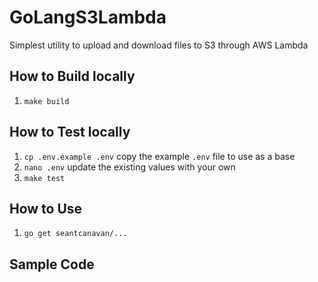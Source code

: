 # GoLangS3Lambda
Simplest utility to upload and download files to S3 through AWS Lambda


## How to Build locally
1. `make build`

## How to Test locally
1. `cp .env.example .env` copy the example `.env` file to use as a base
2. `nano .env` update the existing values with your own
3. `make test`

## How to Use
1. `go get seantcanavan/...`


## Sample Code
```

```
